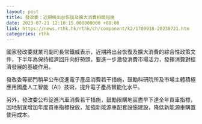 ```yaml
---
layout: post
title: 發改委：近期將出台恢復及擴大消費相關措施
date: 2023-07-21 12:10:15.000000000 +08:00
link: https://news.rthk.hk/rthk/ch/component/k2/1709918-20230721.htm
categories: rthk
---
```


國家發改委就業司副司長常鐵威表示，近期將出台恢復及擴大消費的綜合性政策文件，下半年為保持經濟回升向好勢頭，要進一步激發消費市場活力，發揮消費對經濟發展的基礎作用。

發改委等部門稍早公布促進電子產品消費若干措施，鼓勵科研院所及市場主體積極應用國產人工智能（AI）技術，提升電子產品智能化水平。

另外，發改委公布促進汽車消費若干措施，鼓勵限購地區盡早下達全年買車指標，因地制宜增加年度買車指標投放，加強新能源車配套設施建設，降低新能源車購置使用成本。
